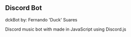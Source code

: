## Discord Bot

dckBot by: Fernando 'Duck' Suares

Discord music bot with made in JavaScript using Discord.js